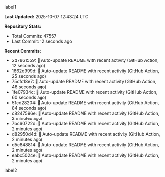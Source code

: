 
label1 
<!-- ACTIVITY_START -->
**Last Updated:** 2025-10-07 12:43:24 UTC

**Repository Stats:**
- Total Commits: 47557
- Last Commit: 12 seconds ago

**Recent Commits:**
- 2d7861559: 🤖 Auto-update README with recent activity (GitHub Action, 12 seconds ago)
- 1662d999d: 🤖 Auto-update README with recent activity (GitHub Action, 25 seconds ago)
- 75cfc18e7: 🤖 Auto-update README with recent activity (GitHub Action, 46 seconds ago)
- 1fe07934c: 🤖 Auto-update README with recent activity (GitHub Action, 60 seconds ago)
- 51cd28204: 🤖 Auto-update README with recent activity (GitHub Action, 84 seconds ago)
- c8247596e: 🤖 Auto-update README with recent activity (GitHub Action, 2 minutes ago)
- 7bc60722d: 🤖 Auto-update README with recent activity (GitHub Action, 2 minutes ago)
- d82950d4d: 🤖 Auto-update README with recent activity (GitHub Action, 2 minutes ago)
- d5c848814: 🤖 Auto-update README with recent activity (GitHub Action, 2 minutes ago)
- eabc5024e: 🤖 Auto-update README with recent activity (GitHub Action, 2 minutes ago)
<!-- ACTIVITY_END -->

label2
